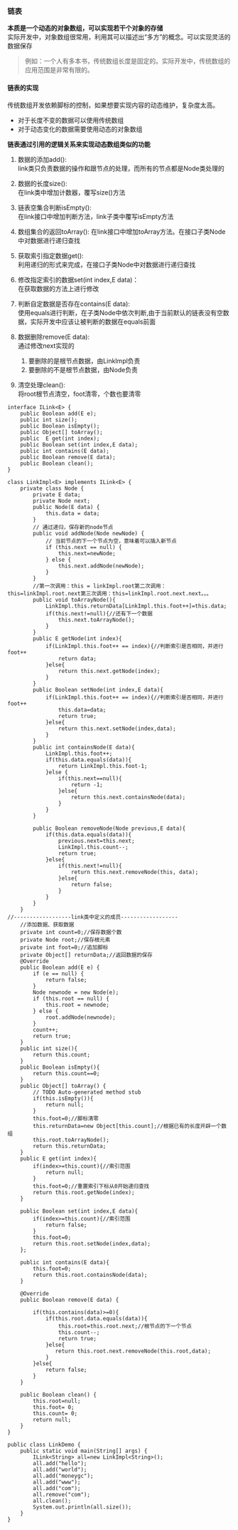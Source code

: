 ### 链表
**本质是一个动态的对象数组，可以实现若干个对象的存储**  
实际开发中，对象数组很常用，利用其可以描述出“多方”的概念。可以实现灵活的数据保存
>例如：一个人有多本书，传统数组长度是固定的。实际开发中，传统数组的应用范围是非常有限的。

#### 链表的实现
传统数组开发依赖脚标的控制，如果想要实现内容的动态维护，复杂度太高。
-   对于长度不变的数据可以使用传统数组
-   对于动态变化的数据需要使用动态的对象数组

**链表通过引用的逻辑关系来实现动态数组类似的功能**
1.  数据的添加add():   
link类只负责数据的操作和跟节点的处理，而所有的节点都是Node类处理的

2.  数据的长度size():   
在link类中增加计数器，覆写size()方法

3.  链表空集合判断isEmpty():    
在link接口中增加判断方法，link子类中覆写isEmpty方法

4.  数组集合的返回toArray():
在link接口中增加toArray方法。在接口子类Node中对数据进行递归查找

5.  获取索引指定数据get():  
利用递归的形式来完成，在接口子类Node中对数据进行递归查找

6.  修改指定索引的数据set(int index,E data)：     
在获取数据的方法上进行修改

7.  判断自定数据是否存在contains(E data):   
使用equals进行判断，在子类Node中依次判断,由于当前默认的链表没有空数据，实际开发中应该让被判断的数据在equals前面

8.  数据删除remove(E data):     
通过修改next实现的
    1.  要删除的是根节点数据，由LinkImpl负责
    2.  要删除的不是根节点数据，由Node负责

9.  清空处理clean():    
将root根节点清空，foot清零，个数也要清零

```
interface ILink<E> {
    public Boolean add(E e);
    public int size();
    public Boolean isEmpty();
    public Object[] toArray();
    public  E get(int index);
    public Boolean set(int index,E data);
    public int contains(E data);
    public Boolean remove(E data);
    public Boolean clean();
}

class LinkImpl<E> implements ILink<E> {
    private class Node {
        private E data;
        private Node next;
        public Node(E data) {
            this.data = data;
        }
        // 通过递归，保存新的node节点
        public void addNode(Node newNode) {
            // 当前节点的下一个节点为空，意味着可以插入新节点
            if (this.next == null) {
                this.next=newNode;
            } else {
                this.next.addNode(newNode);
            }
        }
        //第一次调用：this = linkImpl.root第二次调用：this=linkImpl.root.next第三次调用：this=linkImpl.root.next.next。。。
        public void toArrayNode(){
            LinkImpl.this.returnData[LinkImpl.this.foot++]=this.data;
            if(this.next!=null){//还有下一个数据
                this.next.toArrayNode();
            }
        }
        public E getNode(int index){
            if(LinkImpl.this.foot++ == index){//判断索引是否相同，并进行foot++
                return data;
            }else{
                return this.next.getNode(index);
            }
        }
        public Boolean setNode(int index,E data){
            if(LinkImpl.this.foot++ == index){//判断索引是否相同，并进行foot++
                this.data=data;
                return true;
            }else{
                return this.next.setNode(index,data);
            }
        }
        public int containsNode(E data){
            LinkImpl.this.foot++;
            if(this.data.equals(data)){
                return LinkImpl.this.foot-1;
            }else {
                if(this.next==null){
                    return -1;
                }else{
                    return this.next.containsNode(data);
                }
            }
        }

        public Boolean removeNode(Node previous,E data){
            if(this.data.equals(data)){
                previous.next=this.next;
                LinkImpl.this.count--;
                return true;
            }else{
                if(this.next!=null){
                    return this.next.removeNode(this, data);
                }else{
                    return false;
                }
            }
        }
    }
//------------------link类中定义的成员------------------
    //添加数据、获取数据
    private int count=0;//保存数据个数
    private Node root;//保存根元素
    private int foot=0;//追加脚标
    private Object[] returnData;//返回数据的保存
    @Override
    public Boolean add(E e) {
        if (e == null) {
            return false;
        }
        Node newnode = new Node(e);
        if (this.root == null) {
            this.root = newnode;
        } else {
            root.addNode(newnode);
        }
        count++;
        return true;
    }
    public int size(){
        return this.count;
    }
    public Boolean isEmpty(){
        return this.count==0;
    }
    public Object[] toArray() {
        // TODO Auto-generated method stub
        if(this.isEmpty()){
            return null;
        }
        this.foot=0;//脚标清零
        this.returnData=new Object[this.count];//根据已有的长度开辟一个数组
        this.root.toArrayNode();
        return this.returnData;
    }
    public E get(int index){
        if(index>=this.count){//索引范围
            return null;
        }
        this.foot=0;//重置索引下标从0开始递归查找
        return this.root.getNode(index);
    }

    public Boolean set(int index,E data){
        if(index>=this.count){//索引范围
            return false;
        }
        this.foot=0;
        return this.root.setNode(index,data);
    };

    public int contains(E data){
        this.foot=0;
        return this.root.containsNode(data);
    }

    @Override
    public Boolean remove(E data) {

        if(this.contains(data)>=0){
            if(this.root.data.equals(data)){
                this.root=this.root.next;//根节点的下一个节点
                this.count--;
                return true;
            }else{
               return this.root.next.removeNode(this.root,data);
            }   
        }else{
            return false;
        }
    }

    public Boolean clean() {
        this.root=null;
        this.foot= 0;
        this.count= 0;
        return null;
    }
}

public class LinkDemo {
    public static void main(String[] args) {
        ILink<String> all=new LinkImpl<String>();
        all.add("hello");
        all.add("world");
        all.add("moneygc");
        all.add("www");
        all.add("com");
        all.remove("com");
        all.clean();
        System.out.println(all.size());
    }
}
```
